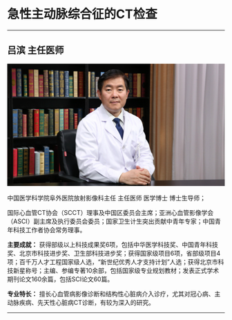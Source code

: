 # 急性主动脉综合征的CT检查

---

## 吕滨 主任医师

![1679375725795](image/c06_034/1679375725795.png)

中国医学科学院阜外医院放射影像科主任 主任医师  医学博士 博士生导师；

国际心血管CT协会（SCCT）理事及中国区委员会主席；亚洲心血管影像学会（ASCI）副主席及执行委员会委员；国家卫生计生突出贡献中青年专家；中国青年科技工作者协会常务理事。


**主要成就：** 获得部级以上科技成果奖6项，包括中华医学科技奖、中国青年科技奖、北京市科技进步奖、卫生部科技进步奖；获得国家级项目6项，省部级项目4项；百千万人才工程国家级人选，“新世纪优秀人才支持计划”人选；获得北京市科技新星称号；主编、参编专著10余部，包括国家级专业规划教材；发表正式学术期刊论文160余篇，包括SCI论文60篇。

**专业特长：** 擅长心血管病影像诊断和结构性心脏病介入诊疗，尤其对冠心病、主动脉疾病、先天性心脏病CT诊断，有较为深入的研究。

---
